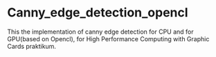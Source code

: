 # Canny_edge_detection_opencl

This the implementation of canny edge detection for CPU and for GPU(based on Opencl), for High Performance Computing with Graphic Cards praktikum.
